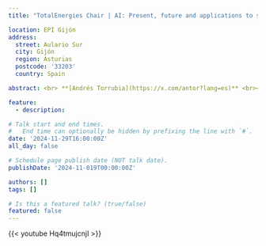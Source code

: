 ```yaml
---
title: "TotalEnergies Chair | AI: Present, future and applications to society"

location: EPI Gijón
address:
  street: Aulario Sur
  city: Gijón
  region: Asturias
  postcode: '33203'
  country: Spain

abstract: <br> **[Andrés Torrubia](https://x.com/antor?lang=es)** <br><br> - Telecommunications engineer and leading AI entrepreneur. <br><br> - Co-founder of Medbravo, a company that applies AI to biomedical research. <br><br> - Recognised in international autonomous driving competitions (first place in Kaggle Spain and TOP 0.1% worldwide). <br><br> - He has participated in TEDx and outreach channels such as [dotCSV](https://www.youtube.com/@DotCSV). <br><br>**[Aurelia Bustos](https://es.wikipedia.org/wiki/Aurelia_Bustos_Moreno)** <br><br> - Oncologist, computer engineer and PhD in AI <br><br>- Recognized researcher in the application of AI in cancer treatment. <br><br> - Co-founder of Medbravo. <br><br> - She has received the Order of Civil Merit and the Distinction for Scientific Merit from the Generalitat Valenciana.<br><br><img src="/uploads/guillermo_ilustracion.png" width="740"></a> (Illustration courtesy of Guillermo Campos Morollón, Computer Science student).

feature:
  - description: 

# Talk start and end times.
#   End time can optionally be hidden by prefixing the line with `#`.
date: '2024-11-29T16:00:00Z'
all_day: false

# Schedule page publish date (NOT talk date).
publishDate: '2024-11-019T00:00:00Z'

authors: []
tags: []

# Is this a featured talk? (true/false)
featured: false
---
```

{{< youtube Hq4tmujcnjI >}}
